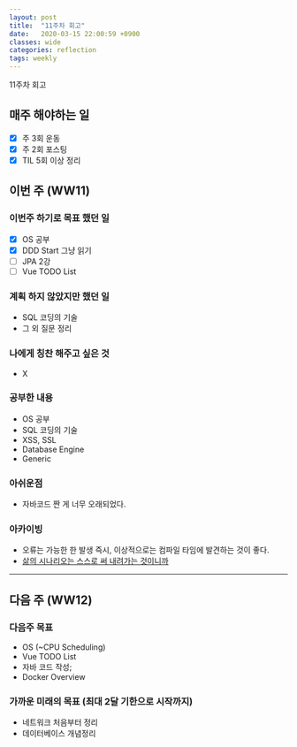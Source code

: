 ```yaml
---
layout: post
title:  "11주차 회고"
date:   2020-03-15 22:00:59 +0900
classes: wide
categories: reflection
tags: weekly
---
```


11주차 회고

## 매주 해야하는 일

- [x] 주 3회 운동
- [x] 주 2회 포스팅
- [x] TIL 5회 이상 정리

## 이번 주 (WW11)

### 이번주 하기로 목표 했던 일

- [x] OS 공부
- [x] DDD Start 그냥 읽기
- [ ] JPA 2강
- [ ] Vue TODO List

### 계획 하지 않았지만 했던 일

- SQL 코딩의 기술
- 그 외 질문 정리

### 나에게 칭찬 해주고 싶은 것

- X

### 공부한 내용

- OS 공부
- SQL 코딩의 기술
- XSS, SSL
- Database Engine
- Generic

### 아쉬운점

- 자바코드 짠 게 너무 오래되었다.

### 아카이빙

- 오류는 가능한 한 발생 즉시, 이상적으로는 컴파일 타임에 발견하는 것이 좋다.
- [삶의 시나리오는 스스로 써 내려가는 것이니까](https://brunch.co.kr/@kozzangnim/410)

---

## 다음 주 (WW12)

### 다음주 목표

- OS (~CPU Scheduling)
- Vue TODO List
- 자바 코드 작성;
- Docker Overview

### 가까운 미래의 목표 (최대 2달 기한으로 시작까지)

- 네트워크 처음부터 정리
- 데이터베이스 개념정리
